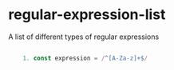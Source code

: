 # regular-expression-list
A list of different types of regular expressions 

```javascript

    1. const expression = /^[A-Za-z]+$/
```
